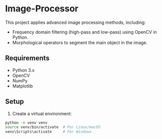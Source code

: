 # Image-Processor

This project applies advanced image processing methods, including:

- Frequency domain filtering (high-pass and low-pass) using OpenCV in Python.
- Morphological operators to segment the main object in the image.

## Requirements

- Python 3.x
- OpenCV
- NumPy
- Matplotlib

## Setup

1. Create a virtual environment:

```bash
python -m venv venv
source venv/bin/activate  # For Linux/macOS
venv\Scripts\activate     # For Windows
